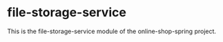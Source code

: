 # file-storage-service 
This is the file-storage-service module of the online-shop-spring project. 
